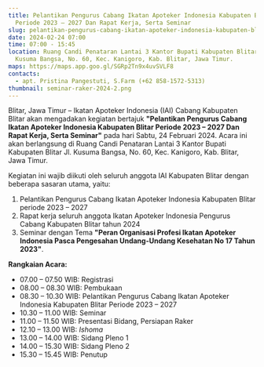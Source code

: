 ```yaml
---
title: Pelantikan Pengurus Cabang Ikatan Apoteker Indonesia Kabupaten Blitar
  Periode 2023 – 2027 Dan Rapat Kerja, Serta Seminar
slug: pelantikan-pengurus-cabang-ikatan-apoteker-indonesia-kabupaten-blitar-periode-2023-2027-dan-rapat-kerja-serta-seminar
date: 2024-02-24 07:00
time: 07:00 - 15:45
location: Ruang Candi Penataran Lantai 3 Kantor Bupati Kabupaten Blitar,  Jl.
  Kusuma Bangsa, No. 60, Kec. Kanigoro, Kab. Blitar, Jawa Timur.
maps: https://maps.app.goo.gl/SGRp2Tn9x4uvSVLF8
contacts:
  - apt. Pristina Pangestuti, S.Farm (+62 858-1572-5313)
thumbnail: seminar-raker-2024-2.png
---
```

Blitar, Jawa Timur – Ikatan Apoteker Indonesia (IAI) Cabang Kabupaten Blitar akan mengadakan kegiatan bertajuk **"Pelantikan Pengurus Cabang Ikatan Apoteker Indonesia Kabupaten Blitar Periode 2023 – 2027 Dan Rapat Kerja, Serta Seminar"** pada hari Sabtu, 24 Februari 2024. Acara ini akan berlangsung di Ruang Candi Penataran Lantai 3 Kantor Bupati Kabupaten Blitar Jl. Kusuma Bangsa, No. 60, Kec. Kanigoro, Kab. Blitar, Jawa Timur.

Kegiatan ini wajib diikuti oleh seluruh anggota IAI Kabupaten Blitar dengan beberapa sasaran utama, yaitu:

1. Pelantikan Pengurus Cabang Ikatan Apoteker Indonesia Kabupaten Blitar periode 2023 – 2027
2. Rapat kerja seluruh anggota Ikatan Apoteker Indonesia Pengurus Cabang Kabupaten Blitar tahun 2024
3. Seminar dengan Tema **"Peran Organisasi Profesi Ikatan Apoteker Indonesia Pasca Pengesahan Undang-Undang Kesehatan No 17 Tahun 2023"**.



**Rangkaian Acara:**

* 07.00 – 07.50 WIB: Registrasi
* 08.00 – 08.30 WIB: Pembukaan
* 08.30 – 10.30 WIB: Pelantikan Pengurus Cabang Ikatan Apoteker Indonesia Kabupaten Blitar Periode 2023 – 2027
* 10.30 – 11.00 WIB: Seminar
* 11.00 – 11.50 WIB: Presentasi Bidang, Persiapan Raker
* 12.10 – 13.00 WIB: *Ishoma*
* 13.00 – 14.00 WIB: Sidang Pleno 1
* 14.00 – 15.30 WIB: Sidang Pleno 2
* 15.30 – 15.45 WIB: Penutup
